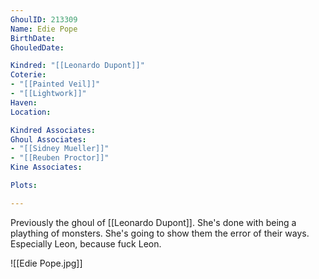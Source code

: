 ```yaml
---
GhoulID: 213309
Name: Edie Pope
BirthDate: 
GhouledDate: 

Kindred: "[[Leonardo Dupont]]"
Coterie: 
- "[[Painted Veil]]"
- "[[Lightwork]]"
Haven: 
Location: 

Kindred Associates: 
Ghoul Associates: 
- "[[Sidney Mueller]]"
- "[[Reuben Proctor]]"
Kine Associates: 

Plots: 

---
```

Previously the ghoul of [[Leonardo Dupont]]. She's done with being a plaything of monsters. She's going to show them the error of their ways. Especially Leon, because fuck Leon.

![[Edie Pope.jpg]]